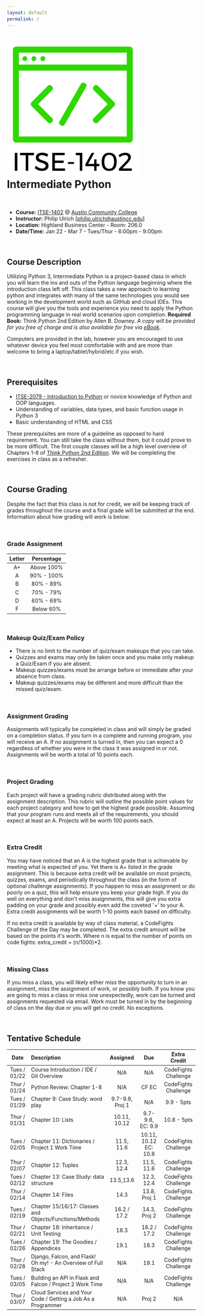```yaml
---
layout: default
permalink: /
---
```


# <img src="assets/logo.png" alt="class logo" class="logo"/> **Intermediate Python**

<br />

* **Course:** [ITSE-1402](http://continue.austincc.edu/schedule/courses?name=Intermediate%20Python) @ [Austin Community College](http://continue.austincc.edu/)
* **Instructor:** Philip Ulrich [[philip.ulrich@austincc.edu](mailto:philip.ulrich@austincc.edu)]
* **Location:** Highland Business Center - Room: 206.0
* **Date/Time:** Jan 22 - Mar 7 - Tues/Thur - 6:00pm - 9:00pm

<br />

## <i class="fa fa-pencil"></i> Course Description
Utilizing Python 3, Intermediate Python is a project-based class in which you will learn the ins and outs of the Python language beginning where the introduction class left off. This class takes a new approach to learning python and integrates with many of the same technologies you would see working in the development world such as GitHub and cloud IDEs. This course will give you the tools and experience you need to apply the Python programming language in real world scenarios upon completion.
**Required Book:** Think Python 2nd Edition by Allen B. Downey. 
*A copy will be provided for you free of charge and is also available for free via [eBook](http://greenteapress.com/thinkpython2/thinkpython2.pdf).*

Computers are provided in the lab, however you are encouraged to use whatever device you feel most comfortable with and are more than welcome to bring a laptop/tablet/hybrid/etc if you wish.

<br />

## <i class="fa fa-vcard"></i> Prerequisites

* [ITSE-2079 - Introduction to Python](http://continue.austincc.edu/schedule/courses?name=Introduction%20to%20Python) or novice knowledge of Python and OOP languages. 
* Understanding of variables, data types, and basic function usage in Python 3
* Basic understanding of HTML and CSS

These prerequisites are more of a guideline as opposed to hard requirement. You can still take the class without them, but it could prove to be more difficult. The first couple classes will be a high level overview of Chapters 1-8 of [Think Python 2nd Edition](http://greenteapress.com/thinkpython2/thinkpython2.pdf). We will be completing the exercises in class as a refresher.  

<br />

## <i class="fa fa-font"></i> Course Grading
Despite the fact that this class is not for credit, we will be keeping track of grades throughout the course and a final grade will be submitted at the end. Information about how grading will work is below:

<br />

### **Grade Assignment**

| Letter | Percentage |
| :----: | :--------: |
| A+     | Above 100% |
| A      | 90% - 100% |
| B      | 80% - 89%  |
| C      | 70% - 79%  |
| D      | 60% - 69%  |
| F      | Below 60%  |

<br />

### **Makeup Quiz/Exam Policy**
- There is no limit to the number of quiz/exam makeups that you can take.
- Quizzes and exams may only be taken once and you make only makeup a Quiz/Exam if you are absent.
- Makeup quizzes/exams must be arrange before or immediate after your absence from class.
- Makeup quizzes/exams may be different and more difficult than the missed quiz/exam.

<br />

### **Assignment Grading**
Assignments will typically be completed in class and will simply be graded on a completion status. If you turn in a complete and running program, you will receive an A. If no assignment is turned in, then you can expect a 0 regardless of whether you were in the class it was assigned in or not. Assignments will be worth a total of 10 points each.

<br />

### **Project Grading**
Each project will have a grading rubric distributed along with the assignment description. This rubric will outline the possible point values for each project category and how to get the highest grade possible. Assuming that your program runs and meets all of the requirements, you should expect at least an A. Projects will be worth 100 points each.

<br />

### **Extra Credit**
You may have noticed that an A is the highest grade that is achievable by meeting what is expected of you. Yet there is A+ listed in the grade assignment. This is because extra credit will be available on most projects, quizzes, exams, and periodically throughout the class (in the form of optional challenge assignments). If you happen to miss an assignment or do poorly on a quiz, this will help ensure you keep your grade high. If you do well on everything and don't miss assignments, this will give you extra padding on your grade and possibly even add the coveted '+' to your A. Extra credit assignments will be worth 1-10 points each based on difficulty.  

If no extra credit is available by way of class material, a CodeFights Challenge of the Day may be completed. The extra credit amount will be based on the points it's worth. Where n is equal to the number of points on code fights: extra_credit = (n/1000)*2. 

<br />

### **Missing Class**
If you miss a class, you will likely either miss the opportunity to turn in an assignment, miss the assignment of work, or possibly both. If you know you are going to miss a class or miss one unexpectedly, work can be turned and assignments requested via email. Work must be turned in by the beginning of class on the day due or you will get no credit. No exceptions. 

<br />

## <i class="fa fa-calendar"></i> Tentative Schedule

|     Date     | Description                                                     | Assigned                           | Due                            | Extra Credit         |
| :----------: | :-------------------------------------------------------------- | :--------------------------------: | :----------------------------: | :------------------: |
| Tues / 01/22 | Course Introduction / IDE / Git Overview                        | N/A                                | N/A                            | CodeFights Challenge |  
| Thur / 01/24 | Python Review: Chapter 1-8                                      | N/A                                | CF EC                          | CodeFights Challenge |
| Tues / 01/29 | Chapter 9: Case Study: word play                                | 9.7-9.8, Proj 1                    | N/A                            | 9.9 - 5pts           |
| Thur / 01/31 | Chapter 10: Lists                                               | 10.11, 10.12                       | 9.7-9.8, EC: 9.9               | 10.8 - 5pts          | 
| Tues / 02/05 | Chapter 11: Dictionaries / Project 1 Work Time                  | 11.5, 11.6                         | 10.11, 10.12 EC: 10.8          | CodeFights Challenge |
| Thur / 02/07 | Chapter 12: Tuples                                              | 12.3, 12.4                         | 11.5, 11.6                     | CodeFights Challenge |
| Tues / 02/12 | Chapter 13: Case Study: data structure                          | 13.5,13.6                          | 12.3, 12.4                     | CodeFights Challenge | 
| Thur / 02/14 | Chapter 14: Files                                               | 14.3                               | 13.8, Proj 1                   | CodeFights Challenge |
| Tues / 02/19 | Chapter 15/16/17: Classes and Objects/Functions/Methods         | 16.2 / 17.2                        | 14.3, Proj 2                   | CodeFights Challenge | 
| Thur / 02/21 | Chapter 18: Inheritance / Unit Testing                          | 18.3                               | 16.2 / 17.2                    | CodeFights Challenge |
| Tues / 02/26 | Chapter 19: The Goodies / Appendices                            | 19.1                               | 18.3                           | CodeFights Challenge |
| Thur / 02/28 | Django, Falcon, and Flask! Oh my! - An Overview of Full Stack   | N/A                                | 19.1                           | CodeFights Challenge |
| Tues / 03/05 | Building an API in Flask and Falcon / Project 2 Work Time       | N/A                                | N/A                            | CodeFights Challenge |
| Thur / 03/07 | Cloud Services and Your Code /  Getting a Job As a Programmer   | N/A                                | Proj 2                         | N/A                  |

<br /><br /><br /><br /><br />
